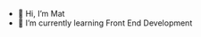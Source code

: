 - 👋 Hi, I’m Mat
- 🌱 I’m currently learning Front End Development
<!---
Mat-Lala/Mat-Lala is a ✨ special ✨ repository because its `README.md` (this file) appears on your GitHub profile.
You can click the Preview link to take a look at your changes.
--->
